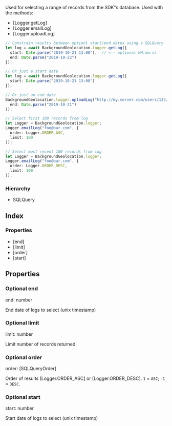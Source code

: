 Used for selecting a range of records from the SDK"s database.
Used with the methods:

* [Logger.getLog]
* [Logger.emailLog]
* [Logger.uploadLog]

```typescript
// Constrain results between optionl start/end dates using a SQLQuery
let log = await BackgroundGeolocation.logger.getLog({
  start: Date.parse("2019-10-21 13:00"),  // <-- optional HH:mm:ss
  end: Date.parse("2019-10-22")
});

// Or just a start date
let log = await BackgroundGeolocation.logger.getLog({
  start: Date.parse("2019-10-21 13:00")
});

// Or just an end date
BackgroundGeolocation.logger.uploadLog("http://my.server.com/users/123/logs", {
  end: Date.parse("2019-10-21")
));

// Select first 100 records from log
let Logger = BackgroundGeolocation.logger;
Logger.emailLog("foo@bar.com", {
  order: Logger.ORDER_ASC,
  limit: 100
));

// Select most recent 100 records from log
let Logger = BackgroundGeolocation.logger;
Logger.emailLog("foo@bar.com", {
  order: Logger.ORDER_DESC,
  limit: 100
));
```

### Hierarchy

* SQLQuery

## Index

### Properties

* [end]
* [limit]
* [order]
* [start]

## Properties

### Optional end

end: number



End date of logs to select (unix timestamp)

### Optional limit

limit: number



Limit number of records returned.

### Optional order

order: [SQLQueryOrder]



Order of results [Logger.ORDER\_ASC] or [Logger.ORDER\_DESC].
`1` = `ASC`; `-1` = `DESC`.

### Optional start

start: number



Start date of logs to select (unix timestamp)